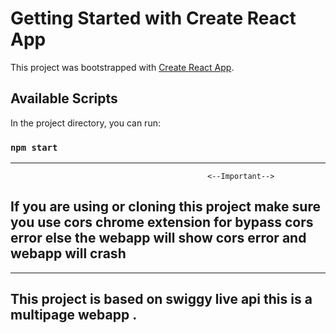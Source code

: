 # Getting Started with Create React App

This project was bootstrapped with [Create React App](https://github.com/facebook/create-react-app).

## Available Scripts

In the project directory, you can run:

### `npm start`

-----------------------------------------------------------------------
                                                <--Important-->

##  If you are using or cloning this project make sure you use cors chrome extension for bypass cors error else the webapp will show cors error and webapp will crash

-----------------------------------------------------------------------

##  This project is based on swiggy live api this is a multipage webapp .
##  